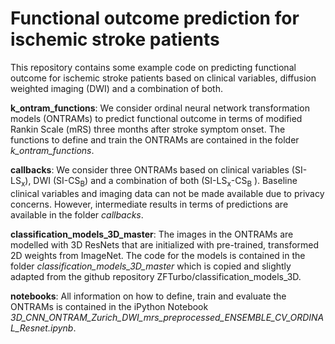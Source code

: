 # Functional outcome prediction for ischemic stroke patients

This repository contains some example code on predicting functional outcome 
for ischemic stroke patients based on clinical variables, diffusion weighted 
imaging (DWI) and a combination of both.

**k_ontram_functions**: We consider ordinal neural network transformation models (ONTRAMs) 
to predict functional outcome in terms of modified Rankin Scale (mRS) three months 
after stroke symptom onset. The functions to define and train the ONTRAMs are 
contained in the folder *k_ontram_functions*.

**callbacks**: We consider three ONTRAMs based on clinical variables (SI-LS<sub>x</sub>), 
DWI (SI-CS<sub>B</sub>) and a combination of both (SI-LS<sub>x</sub>-CS<sub>B</sub>
). Baseline clinical variables and imaging data can not be made available due to 
privacy concerns. However, intermediate results in terms of 
predictions are available in the folder *callbacks*.

**classification_models_3D_master**: The images in the ONTRAMs are modelled with 
3D ResNets that are initialized with pre-trained, transformed 2D weights from ImageNet. 
The code for the models is contained in the folder *classification_models_3D_master* which 
is copied and slightly adapted from the github repository ZFTurbo/classification_models_3D.

**notebooks**: All information on how to define, train and evaluate the ONTRAMs is contained 
in the iPython Notebook *3D_CNN_ONTRAM_Zurich_DWI_mrs_preprocessed_ENSEMBLE_CV_ORDINAL_Resnet.ipynb*.
